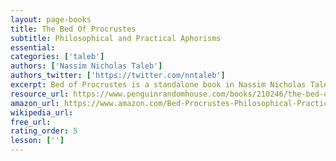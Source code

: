 ```yaml
---
layout: page-books
title: The Bed Of Procrustes
subtitle: Philosophical and Practical Aphorisms
essential: 
categories: ['taleb']
authors: ['Nassim Nicholas Taleb']
authors_twitter: ['https://twitter.com/nntaleb']
excerpt: Bed of Procrustes is a standalone book in Nassim Nicholas Taleb’s landmark Incerto series, an investigation of opacity, luck, uncertainty, probability, human error, risk, and decision-making in a world we don’t understand. The other books in the series are Fooled by Randomness, The Black Swan, Antifragile, and Skin in the Game. By the author of the modern classic The Black Swan, this collection of aphorisms and meditations expresses his major ideas in ways you least expect. The Bed of Procrustes takes its title from Greek mythology the story of a man who made his visitors fit his bed to perfection by either stretching them or cutting their limbs.
resource_url: https://www.penguinrandomhouse.com/books/210246/the-bed-of-procrustes-by-nassim-nicholas-taleb/
amazon_url: https://www.amazon.com/Bed-Procrustes-Philosophical-Practical-Aphorisms/dp/0812982401
wikipedia_url: 
free_url: 
rating_order: 5
lesson: ['']
---
```

